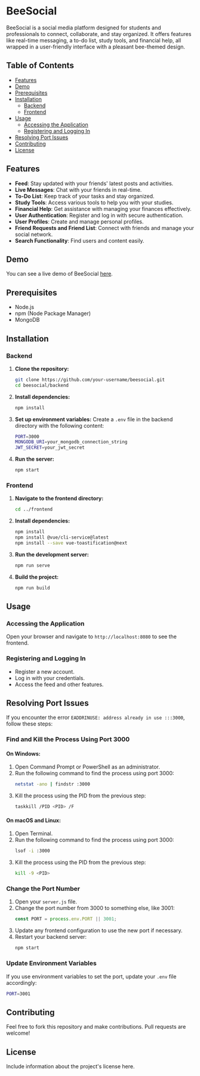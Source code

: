 # BeeSocial

BeeSocial is a social media platform designed for students and professionals to connect, collaborate, and stay organized. It offers features like real-time messaging, a to-do list, study tools, and financial help, all wrapped in a user-friendly interface with a pleasant bee-themed design.

## Table of Contents

- [Features](#features)
- [Demo](#demo)
- [Prerequisites](#prerequisites)
- [Installation](#installation)
  - [Backend](#backend)
  - [Frontend](#frontend)
- [Usage](#usage)
  - [Accessing the Application](#accessing-the-application)
  - [Registering and Logging In](#registering-and-logging-in)
- [Resolving Port Issues](#resolving-port-issues)
- [Contributing](#contributing)
- [License](#license)

## Features

- **Feed**: Stay updated with your friends' latest posts and activities.
- **Live Messages**: Chat with your friends in real-time.
- **To-Do List**: Keep track of your tasks and stay organized.
- **Study Tools**: Access various tools to help you with your studies.
- **Financial Help**: Get assistance with managing your finances effectively.
- **User Authentication**: Register and log in with secure authentication.
- **User Profiles**: Create and manage personal profiles.
- **Friend Requests and Friend List**: Connect with friends and manage your social network.
- **Search Functionality**: Find users and content easily.

## Demo

You can see a live demo of BeeSocial [here](#).

## Prerequisites

- Node.js
- npm (Node Package Manager)
- MongoDB

## Installation

### Backend

1. **Clone the repository:**
    ```bash
    git clone https://github.com/your-username/beesocial.git
    cd beesocial/backend
    ```

2. **Install dependencies:**
    ```bash
    npm install
    ```

3. **Set up environment variables:**
    Create a `.env` file in the backend directory with the following content:
    ```bash
    PORT=3000
    MONGODB_URI=your_mongodb_connection_string
    JWT_SECRET=your_jwt_secret
    ```

4. **Run the server:**
    ```bash
    npm start
    ```

### Frontend

1. **Navigate to the frontend directory:**
    ```bash
    cd ../frontend
    ```

2. **Install dependencies:**
    ```bash
    npm install
    npm install @vue/cli-service@latest
    npm install --save vue-toastification@next
    ```

3. **Run the development server:**
    ```bash
    npm run serve
    ```

4. **Build the project:**
    ```bash
    npm run build
    ```

## Usage

### Accessing the Application

Open your browser and navigate to `http://localhost:8080` to see the frontend.

### Registering and Logging In

- Register a new account.
- Log in with your credentials.
- Access the feed and other features.

## Resolving Port Issues

If you encounter the error `EADDRINUSE: address already in use :::3000`, follow these steps:

### Find and Kill the Process Using Port 3000

#### On Windows:

1. Open Command Prompt or PowerShell as an administrator.
2. Run the following command to find the process using port 3000:
    ```bash
    netstat -ano | findstr :3000
    ```
3. Kill the process using the PID from the previous step:
    ```bash
    taskkill /PID <PID> /F
    ```

#### On macOS and Linux:

1. Open Terminal.
2. Run the following command to find the process using port 3000:
    ```bash
    lsof -i :3000
    ```
3. Kill the process using the PID from the previous step:
    ```bash
    kill -9 <PID>
    ```

### Change the Port Number

1. Open your `server.js` file.
2. Change the port number from 3000 to something else, like 3001:
    ```js
    const PORT = process.env.PORT || 3001;
    ```
3. Update any frontend configuration to use the new port if necessary.
4. Restart your backend server:
    ```bash
    npm start
    ```

### Update Environment Variables

If you use environment variables to set the port, update your `.env` file accordingly:
```bash
PORT=3001
```
## Contributing
Feel free to fork this repository and make contributions. Pull requests are welcome!

## License
Include information about the project's license here.
